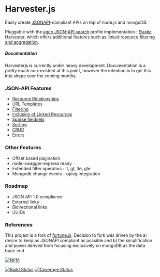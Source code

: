 # Harvester.js 

Easily create [JSONAPI](http://jsonapi.org/)-compliant APIs on top of node.js and mongoDB.

Pluggable with the [agco JSON-API search](https://github.com/agco/agco-json-api-profiles) profile implementation : [Elastic Harvester](https://github.com/agco/elastic-harvesterjs), which offers additional features such as [linked resource filtering and aggregation](https://github.com/agco/agco-json-api-profiles/blob/master/public/search-profile.md).

##### Documentation 

Harvesterjs is currently under heavy development. Documentation is a pretty much non-existent at this point, however the intention is to get this into shape over the coming months.

### JSON-API Features 

- [Resource Relationships](http://jsonapi.org/format/#document-structure-resource-relationships) 
- [URL Templates](http://jsonapi.org/format/#document-structure-url-templates)
- [Filtering](http://jsonapi.org/format/#fetching-filtering)
- [Inclusion of Linked Resources](http://jsonapi.org/format/#fetching-includes)
- [Sparse fieldsets](http://jsonapi.org/format/#fetching-sparse-fieldsets)
- [Sorting](http://jsonapi.org/format/#fetching-sorting)
- [CRUD](http://jsonapi.org/format/#crud)
- [Errors](http://jsonapi.org/format/#errors)

### Other Features 

- Offset based pagination
- node-swagger-express ready
- Extended filter operators : lt, gt, lte, gte
- Mongodb change events - oplog integration 

### Roadmap

* JSON API 1.0 compliance
* External links
* Bidirectional links
* UUIDs 

### References
This project is a fork of [fortune.js](http://fortunejs.com). Decision to fork was driven by the a) desire to keep as JSONAPI compliant as possible and b) the simplification and power derived from focusing exclusively on mongoDB as the data back-end.

[![NPM](https://nodei.co/npm/harvesterjs.png)](https://nodei.co/npm/harvesterjs/)
 
[![Build Status](https://travis-ci.org/agco/harvesterjs.svg?branch=master)](https://travis-ci.org/agco/harvesterjs)
[![Coverage Status](https://coveralls.io/repos/agco/harvesterjs/badge.svg)](https://coveralls.io/r/agco/harvesterjs)
